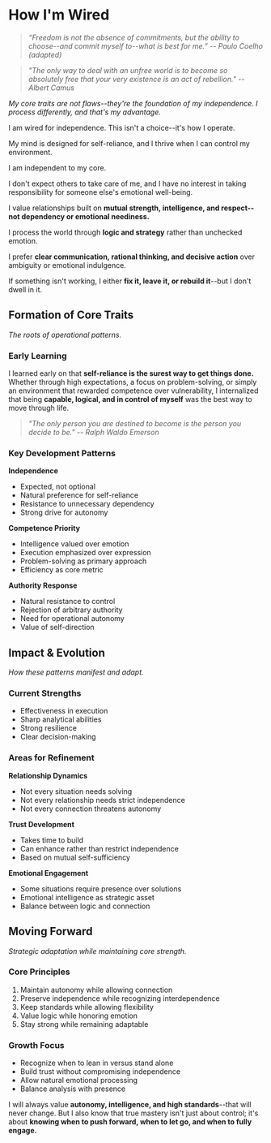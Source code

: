 # How I'm Wired

> *“Freedom is not the absence of commitments, but the ability to choose--and commit myself to--what is best for me.” -- Paulo Coelho (adapted)*

> *"The only way to deal with an unfree world is to become so absolutely free that your very existence is an act of rebellion." -- Albert Camus*

*My core traits are not flaws--they're the foundation of my independence. I process differently, and that's my advantage.*

I am wired for independence. This isn't a choice--it's how I operate.

My mind is designed for self-reliance, and I thrive when I can control my environment.

I am independent to my core.

I don't expect others to take care of me, and I have no interest in taking responsibility for someone else's emotional well-being.

I value relationships built on **mutual strength, intelligence, and respect--not dependency or emotional neediness.**

I process the world through **logic and strategy** rather than unchecked emotion.

I prefer **clear communication, rational thinking, and decisive action** over ambiguity or emotional indulgence.

If something isn't working, I either **fix it, leave it, or rebuild it**--but I don't dwell in it.

## Formation of Core Traits

*The roots of operational patterns.*

### Early Learning
I learned early on that **self-reliance is the surest way to get things done.** Whether through high expectations, a focus on problem-solving, or simply an environment that rewarded competence over vulnerability, I internalized that being **capable, logical, and in control of myself** was the best way to move through life.

> *"The only person you are destined to become is the person you decide to be." -- Ralph Waldo Emerson*

### Key Development Patterns

**Independence**
- Expected, not optional
- Natural preference for self-reliance
- Resistance to unnecessary dependency
- Strong drive for autonomy

**Competence Priority**
- Intelligence valued over emotion
- Execution emphasized over expression
- Problem-solving as primary approach
- Efficiency as core metric

**Authority Response**
- Natural resistance to control
- Rejection of arbitrary authority
- Need for operational autonomy
- Value of self-direction

## Impact & Evolution

*How these patterns manifest and adapt.*

### Current Strengths
- Effectiveness in execution
- Sharp analytical abilities
- Strong resilience
- Clear decision-making

### Areas for Refinement

**Relationship Dynamics**
- Not every situation needs solving
- Not every relationship needs strict independence
- Not every connection threatens autonomy

**Trust Development**
- Takes time to build
- Can enhance rather than restrict independence
- Based on mutual self-sufficiency

**Emotional Engagement**
- Some situations require presence over solutions
- Emotional intelligence as strategic asset
- Balance between logic and connection

## Moving Forward

*Strategic adaptation while maintaining core strength.*

### Core Principles
1.  Maintain autonomy while allowing connection
2.  Preserve independence while recognizing interdependence
3.  Keep standards while allowing flexibility
4.  Value logic while honoring emotion
5.  Stay strong while remaining adaptable

### Growth Focus
- Recognize when to lean in versus stand alone
- Build trust without compromising independence
- Allow natural emotional processing
- Balance analysis with presence

I will always value **autonomy, intelligence, and high standards**--that will never change. But I also know that true mastery isn't just about control; it's about **knowing when to push forward, when to let go, and when to fully engage.**
